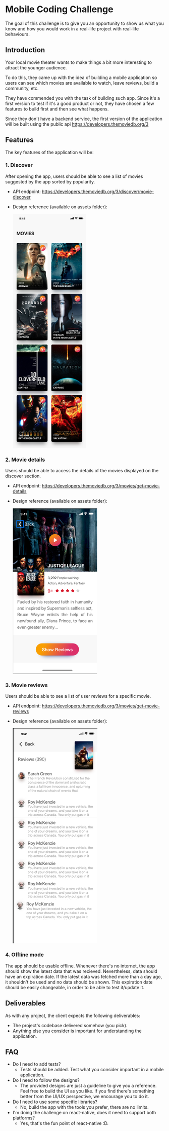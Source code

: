 # Mobile Coding Challenge
The goal of this challenge is to give you an opportunity to show us what you know and how you would work in a real-life project with real-life behaviours.

## Introduction
Your local movie theater wants to make things a bit more interesting to attract the younger audience.

To do this, they came up with the idea of building a mobile application so users can see which movies are available to watch, leave reviews, build a community, etc.

They have commended you with the task of building such app. Since it's a first version to test if it's a good product or not, they have chosen a few features to build first and then see what happens.

Since they don't have a backend service, the first version of the application will be built using the public api https://developers.themoviedb.org/3

## Features
The key features of the application will be:

### 1. Discover
After opening the app, users should be able to see a list of movies suggested by the app sorted by popularity.

- API endpoint: https://developers.themoviedb.org/3/discover/movie-discover
- Design reference (available on assets folder):

   <img src="./assets/movies.png">


### 2. Movie details
Users should be able to access the details of the movies displayed on the discover section.

- API endpoint: https://developers.themoviedb.org/3/movies/get-movie-details
- Design reference (available on assets folder):

   <img src="./assets/detail.png">

### 3. Movie reviews
Users should be able to see a list of user reviews for a specific movie.

- API endpoint: https://developers.themoviedb.org/3/movies/get-movie-reviews
- Design reference (available on assets folder):

   <img src="./assets/reviews.png">

### 4. Offline mode
The app should be usable offline. Whenever there's no internet, the app should show the latest data that was recieved. Nevertheless, data should have an expiration date. If the latest data was fetched more than a day ago, it shouldn't be used and no data should be shown. This expiration date should be easily changeable, in order to be able to test it/update it. 

## Deliverables

As with any project, the client expects the following deliverables:
- The project's codebase delivered somehow (you pick).
- Anything else you consider is important for understanding the application.

## FAQ

- Do I need to add tests?
  - Tests should be added. Test what you consider important in a mobile application.
- Do I need to follow the designs?
  - The provided designs are just a guideline to give you a reference. Feel free to build the UI as you like. If you find there's something better from the UI/UX perspective, we encourage you to do it.
- Do I need to use some specific libraries?
  - No, build the app with the tools you prefer, there are no limits.
- I'm doing the challenge on react-native, does it need to support both platforms?
  - Yes, that's the fun point of react-native :D.
